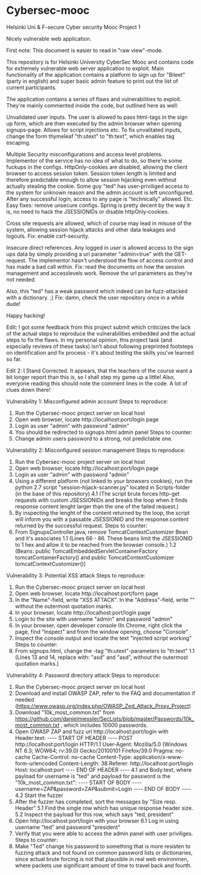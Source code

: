 # Cybersec-mooc
Helsinki Uni &amp; F-secure Cyber security Mooc Project 1

Nicely vulnerable web application.

First note: This document is easier to read in "raw view"-mode.

This repository is for Helsinki University CyberSec Mooc and contains code for extremely vulnerable web server application to exploit. Main functionality of the application contains a platform to sign up for "Bileet" (party in english) and super basic admin feature to print out the list of current participants.

The application contains a series of flaws and vulnerabilities to exploit. They're mainly commented inside the code, but outlined here as well:

Unvalidated user inputs. The user is allowed to pass html-tags in the sign up form, which are then executed by the admin browser when opening signups-page. Allows for script injections etc. To fix unvalitated inputs, change the form thymeleaf "th:utext" to "th:text", which enables tag escaping.

Multiple Security misconfigurations and access level problems. Implementor of the service has no idea of what to do, so there're some fuckups in the configs. HttpOnly-cookies are disabled, allowing the client browser to access session token. Session token length is limited and therefore predictable enough to allow session hijacking even without actually stealing the cookie. Some guy "ted" has user-priviliged access to the system for unknown reason and the admin account is left unconfigured. After any successful login, access to any page is "technically" allowed. Etc. Easy fixes: remove unsecure configs. Spring is pretty decent by the way it is, no need to hack the JSESSIONIDs or disable httpOnly-cookies.

Cross site requests are allowed, which of course may lead in misuse of the system, allowing session hijack attacks and other data leakages and logouts. Fix: enable csrf-security.

Insecure direct references. Any logged in user is allowed access to the sign ups data by simply providing a url parameter "admin=true" with the GET-request. The implementor hasn't understood the flow of access control and has made a bad call within. Fix: read the documents on how the session management and accesslevels work. Remove the url parameters as they're not needed.

Also, this "ted" has a weak password which indeed can be fuzz-attacked with a dictionary. ;) Fix: damn, check the user repository once in a while dude!

Happy hacking!

Edit:
I got some feedback from this project submit which criticizes the lack of the actual steps to reproduce the vulnerabilities embedded and the actual steps to fix the flaws. In my personal opinion, this project task (and especially reviews of these tasks) isn't about following preprinted footsteps on identification and fix process - it's about testing the skills you've learned so far.

Edit 2: I Stand Corrected. It appears, that the teachers of the course want a bit longer report than this is, so I shall step my game up a little! Also, everyone reading this should note the comment lines in the code. A lot of clues down there!

Vulnerability 1: Misconfigured admin account
Steps to reproduce:
1. Run the Cybersec-mooc project server on local host
2. Open web browser, locate http://localhost:port/login page
3. Login as user "admin" with password "admin"
4. You should be redirected to signups.html admin panel
Steps to counter:
1. Change admin users password to a strong, not predictable one.

Vulnerability 2: Misconfigured session management
Steps to reproduce:
1. Run the Cybersec-mooc project server on local host
2. Open web browser, locate http://localhost:port/login page
3. Login as user "admin" with password "admin"
4. Using a different platform (not linked to your browsers cookies), run the python 2.7 script "session-hijack-scanner.py" located in Scripts-folder (in the base of this repository)
4.1 (The script brute forces http-get requests with custom JSESSIONIDs and breaks the loop when it finds response content lenght larger than the one of the failed request.)
5. By inspecting the lenght of the content returned by the loop, the script will inform you with a passable JSESSIONID and the response.content returned by the successful request.
Steps to counter:
1. From SignupsController.java, remove TomcatContextCustomizer Bean and it's associates
1.1 (Lines 66 - 86. These beans limit the JSESSIONID to 1 hex and allow it to be reached from the browser console.)
1.2 (Beans: public TomcatEmbeddedServletContainerFactory tomcatContainerFactory() and public TomcatContextCustomizer tomcatContextCustomizer()) 

Vulnerability 3: Potential XSS attack
Steps to reproduce:
1. Run the Cybersec-mooc project server on local host
2. Open web browser, locate http://localhost:port/form page
3. In the "Name"-field, write "XSS ATTACK". In the "Address"-field, write "<script>console.log("injected script working!")</script>" without the outermost quotation marks.
4. In your browser, locate http://localhost:port/login page
5. Login to the site with username "admin" and password "admin"
6. In your browser, open developer console (In Chrome, right click the page, find "Inspect" and from the window opening, choose "Console"
7. Inspect the console output and locate the text "injected script working"
Steps to counter:
1. From signups.html, change the <span>-tag "th:utext"-parameters to "th:text"
1.1 (Lines 13 and 14, replace with: "<span th:text="${item.getName()}">asd</span>" and "<span th:text="${item.getAddress()}">asd</span>", without the outermost quotation marks.)

Vulnerability 4: Password directory attack
Steps to reproduce:
1. Run the Cybersec-mooc project server on local host
2. Download and install OWASP ZAP, refer to the FAQ and documentation if needed (https://www.owasp.org/index.php/OWASP_Zed_Attack_Proxy_Project)
3. Download "10k_most_common.txt" from https://github.com/danielmiessler/SecLists/blob/master/Passwords/10k_most_common.txt , which includes 10000 passwords.
4. Open OWASP ZAP and fuzz url http://localhost:port/login with Header:text:
---- START OF HEADER ----
POST http://localhost:port/login HTTP/1.1
User-Agent: Mozilla/5.0 (Windows NT 6.3; WOW64; rv:39.0) Gecko/20100101 Firefox/39.0
Pragma: no-cache
Cache-Control: no-cache
Content-Type: application/x-www-form-urlencoded
Content-Length: 38
Referer: http://localhost:port/login
Host: localhost:port
---- END OF HEADER ----
4.1 and Body:text, where payload for username is "ted" and payload for password is the "10k_most_common.txt":
---- START OF BODY ----
username=ZAP&password=ZAP&submit=Login
---- END OF BODY ----
4.2 Start the fuzzer
5. After the fuzzer has completed, sort the messages by "Size resp. Header"
5.1 Find the single row which has unique response header size.
5.2 Inspect the payload for this row, which says "ted, president"
6. Open http://localhost:port/login with your browser
6.1 Log in using username "ted" and password "president"
7. Verify that you were able to access the admin panel with user priviliges.
Steps to counter:
1. Make "Ted" change his password to something that is more resisten to fuzzing attack and not found on common password lists or dictionaries, since actual brute forcing is not that plausible in real web environmen, where packets use significant amount of time to travel back and fourth.
